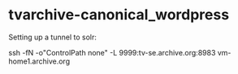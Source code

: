 # tvarchive-canonical_wordpress
Setting up a tunnel to solr:

ssh -fN -o"ControlPath none" -L 9999:tv-se.archive.org:8983 vm-home1.archive.org